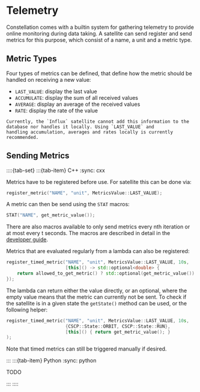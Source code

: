 # Telemetry

Constellation comes with a builtin system for gathering telemetry to provide online monitoring during data taking.
A satellite can send register and send metrics for this purpose, which consist of a name, a unit and a metric type.

## Metric Types

Four types of metrics can be defined, that define how the metric should be handled on receiving a new value:

- `LAST_VALUE`: display the last value
- `ACCUMULATE`: display the sum of all received values
- `AVERAGE`: display an average of the received values
- `RATE`: display the rate of the value

```{note}
Currently, the `Influx` satellite cannot add this information to the database nor handles it locally. Using `LAST_VALUE` and
handling accumulation, averages and rates locally is currently recommended.
```

## Sending Metrics

::::{tab-set}
:::{tab-item} C++
:sync: cxx

Metrics have to be registered before use. For satellite this can be done via:

```c++
register_metric("NAME", "unit", MetricsValue::LAST_VALUE);
```

A metric can then be send using the `STAT` macros:

```c++
STAT("NAME", get_metric_value());
```

There are also macros available to only send metrics every nth iteration or at most every t seconds. The macros are described
in detail in the [developer guide](../../framework_reference/cxx/core/metrics).

Metrics that are evaluated regularly from a lambda can also be registered:

```c++
register_timed_metric("NAME", "unit", MetricsValue::LAST_VALUE, 10s,
                      [this]() -> std::optional<double> {
    return allowed_to_get_metric() ? std::optional(get_metric_value()) : std::nullopt;
});
```

The lambda can return either the value directly, or an optional, where the empty value means that the metric can currently
not be sent. To check if the satellite is in a given state the `getState()` method can be used, or the following helper:

```c++
register_timed_metric("NAME", "unit", MetricsValue::LAST_VALUE, 10s,
                      {CSCP::State::ORBIT, CSCP::State::RUN},
                      [this]() { return get_metric_value(); }
);
```

Note that timed metrics can still be triggered manually if desired.

:::
:::{tab-item} Python
:sync: python

TODO

:::
::::
